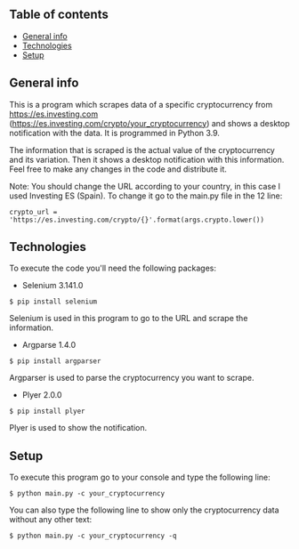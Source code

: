 ## Table of contents
* [General info](#general-info)
* [Technologies](#technologies)
* [Setup](#setup)

## General info

This is a program which scrapes data of a specific cryptocurrency from https://es.investing.com (https://es.investing.com/crypto/your_cryptocurrency) and shows a desktop notification with the data. It is programmed in Python 3.9.

The information that is scraped is the actual value of the cryptocurrency and its variation. Then it shows a desktop notification with this information. Feel free to make any changes in the code and distribute it.

Note: You should change the URL according to your country, in this case I used Investing ES (Spain). To change it go to the main.py file in the 12 line:
```
crypto_url = 'https://es.investing.com/crypto/{}'.format(args.crypto.lower())
```

## Technologies

To execute the code you'll need the following packages:

- Selenium 3.141.0

```
$ pip install selenium
```
Selenium is used in this program to go to the URL and scrape the information.

- Argparse 1.4.0

```
$ pip install argparser
```
Argparser is used to parse the cryptocurrency you want to scrape.

- Plyer 2.0.0

```
$ pip install plyer
```
Plyer is used to show the notification.

## Setup

To execute this program go to your console and type the following line:
```
$ python main.py -c your_cryptocurrency
```
You can also type the following line to show only the cryptocurrency data without any other text:
```
$ python main.py -c your_cryptocurrency -q
```

